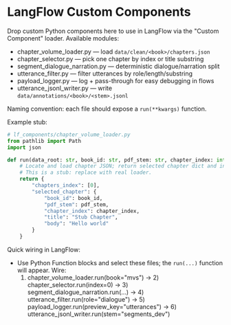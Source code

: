 # LangFlow Custom Components

Drop custom Python components here to use in LangFlow via the "Custom Component" loader. Available modules:

- chapter_volume_loader.py — load `data/clean/<book>/chapters.json`
- chapter_selector.py — pick one chapter by index or title substring
- segment_dialogue_narration.py — deterministic dialogue/narration split
- utterance_filter.py — filter utterances by role/length/substring
- payload_logger.py — log + pass-through for easy debugging in flows
- utterance_jsonl_writer.py — write `data/annotations/<book>/<stem>.jsonl`

Naming convention: each file should expose a `run(**kwargs)` function.

Example stub:

```python
# lf_components/chapter_volume_loader.py
from pathlib import Path
import json

def run(data_root: str, book_id: str, pdf_stem: str, chapter_index: int):
    # Locate and load chapter JSON; return selected chapter dict and index list
    # This is a stub: replace with real loader.
    return {
        "chapters_index": [0],
        "selected_chapter": {
            "book_id": book_id,
            "pdf_stem": pdf_stem,
            "chapter_index": chapter_index,
            "title": "Stub Chapter",
            "body": "Hello world"
        }
    }
```

Quick wiring in LangFlow:

- Use Python Function blocks and select these files; the `run(...)` function will appear. Wire:
    1) chapter_volume_loader.run(book="mvs") → 2) chapter_selector.run(index=0)
    → 3) segment_dialogue_narration.run(...) → 4) utterance_filter.run(role="dialogue")
    → 5) payload_logger.run(preview_key="utterances") → 6) utterance_jsonl_writer.run(stem="segments_dev")
